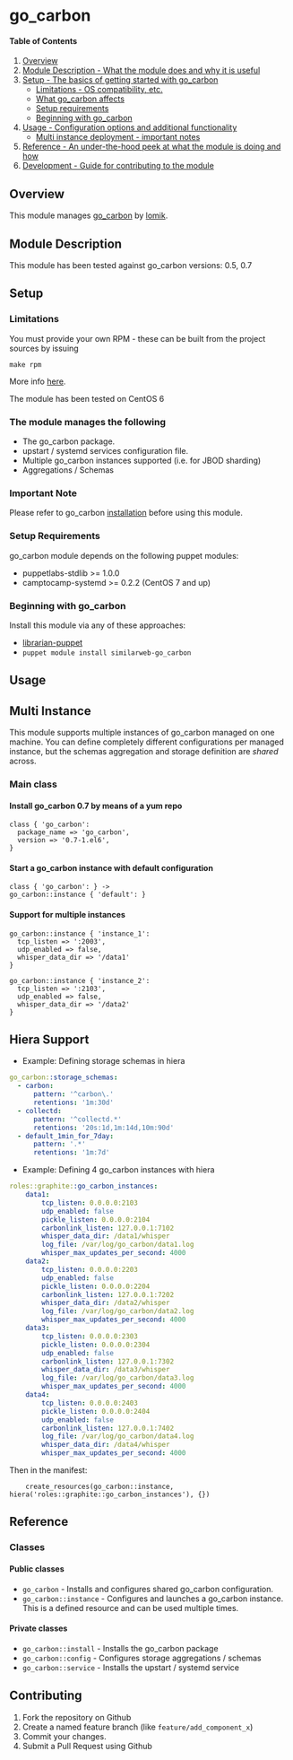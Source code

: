 # go_carbon

#### Table of Contents

1. [Overview](#overview)
2. [Module Description - What the module does and why it is useful](#module-description)
3. [Setup - The basics of getting started with go_carbon](#setup)
    * [Limitations - OS compatibility, etc.](#limitations)
    * [What go_carbon affects](#what-go_carbon-affects)
    * [Setup requirements](#setup-requirements)
    * [Beginning with go_carbon](#beginning-with-go_carbon)
4. [Usage - Configuration options and additional functionality](#usage)
    * [Multi instance deployment - important notes](#multi-instance)
5. [Reference - An under-the-hood peek at what the module is doing and how](#reference)
6. [Development - Guide for contributing to the module](#development)

## Overview

This module manages [go_carbon][1] by [lomik][2].

## Module Description

This module has been tested against go_carbon versions: 0.5, 0.7

## Setup

### Limitations
You must provide your own RPM - these can be built from the project sources by issuing
```
make rpm
```
More info [here][2].

The module has been tested on CentOS 6

### The module manages the following

* The go_carbon package.
* upstart / systemd services configuration file.
* Multiple go_carbon instances supported (i.e. for JBOD sharding)
* Aggregations / Schemas

### Important Note
Please refer to go_carbon [installation][2] before using this module.

### Setup Requirements

go_carbon module depends on the following puppet modules:

* puppetlabs-stdlib >= 1.0.0
* camptocamp-systemd >= 0.2.2 (CentOS 7 and up)

### Beginning with go_carbon

Install this module via any of these approaches:

* [librarian-puppet][3]
* `puppet module install similarweb-go_carbon`

## Usage

## Multi Instance 
This module supports multiple instances of go_carbon managed on one machine. 
You can define completely different configurations per managed instance, but the schemas aggregation and storage definition are _shared_ across.

### Main class

#### Install go_carbon 0.7 by means of a yum repo

```puppet
class { 'go_carbon':
  package_name => 'go_carbon',
  version => '0.7-1.el6',
}
```

#### Start a go_carbon instance with default configuration

```puppet
class { 'go_carbon': } ->
go_carbon::instance { 'default': }
```

#### Support for multiple instances
```puppet
go_carbon::instance { 'instance_1': 
  tcp_listen => ':2003',
  udp_enabled => false,
  whisper_data_dir => '/data1'  
}

go_carbon::instance { 'instance_2': 
  tcp_listen => ':2103',
  udp_enabled => false,
  whisper_data_dir => '/data2'
}
```

## Hiera Support

* Example: Defining storage schemas in hiera

```yaml
go_carbon::storage_schemas:
  - carbon:
      pattern: '^carbon\.'
      retentions: '1m:30d'
  - collectd:
      pattern: '^collectd.*'
      retentions: '20s:1d,1m:14d,10m:90d'
  - default_1min_for_7day:
      pattern: '.*'
      retentions: '1m:7d'
```

* Example: Defining 4 go_carbon instances with hiera

```yaml
roles::graphite::go_carbon_instances:
    data1:
        tcp_listen: 0.0.0.0:2103
        udp_enabled: false
        pickle_listen: 0.0.0.0:2104
        carbonlink_listen: 127.0.0.1:7102
        whisper_data_dir: /data1/whisper
        log_file: /var/log/go_carbon/data1.log
        whisper_max_updates_per_second: 4000
    data2:
        tcp_listen: 0.0.0.0:2203
        udp_enabled: false
        pickle_listen: 0.0.0.0:2204
        carbonlink_listen: 127.0.0.1:7202
        whisper_data_dir: /data2/whisper
        log_file: /var/log/go_carbon/data2.log
        whisper_max_updates_per_second: 4000
    data3:
        tcp_listen: 0.0.0.0:2303
        pickle_listen: 0.0.0.0:2304
        udp_enabled: false
        carbonlink_listen: 127.0.0.1:7302
        whisper_data_dir: /data3/whisper
        log_file: /var/log/go_carbon/data3.log        
        whisper_max_updates_per_second: 4000
    data4:
        tcp_listen: 0.0.0.0:2403
        pickle_listen: 0.0.0.0:2404
        udp_enabled: false
        carbonlink_listen: 127.0.0.1:7402
        log_file: /var/log/go_carbon/data4.log        
        whisper_data_dir: /data4/whisper
        whisper_max_updates_per_second: 4000
```

Then in the manifest:
```puppet
    create_resources(go_carbon::instance, hiera('roles::graphite::go_carbon_instances'), {})
```


## Reference

### Classes

#### Public classes

* `go_carbon` - Installs and configures shared go_carbon configuration.
* `go_carbon::instance` - Configures and launches a go_carbon instance. This is a defined resource and can be used multiple times.

#### Private classes
* `go_carbon::install` - Installs the go_carbon package
* `go_carbon::config` - Configures storage aggregations / schemas
* `go_carbon::service` - Installs the upstart / systemd service


## Contributing

1. Fork the repository on Github
2. Create a named feature branch (like `feature/add_component_x`)
3. Commit your changes.
4. Submit a Pull Request using Github


[1]: https://github.com/lomik/go_carbon
[2]: https://github.com/lomik/go_carbon#installation
[3]: https://github.com/rodjek/librarian-puppet
